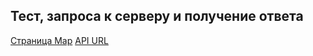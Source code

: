 ## Тест, запроса к серверу и получение ответа
[Страница Map]([Map](https://pages.github.com/))
[API URL]([API]([https://pages.github.com/](https://656c512fe1e03bfd572e2fab.mockapi.io/map/)https://656c512fe1e03bfd572e2fab.mockapi.io/map/))
